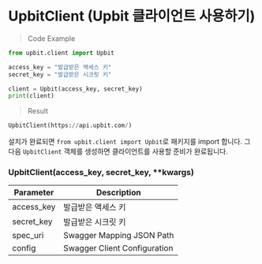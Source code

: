 # UpbitClient (Upbit 클라이언트 사용하기)

> Code Example

```python
from upbit.client import Upbit

access_key = "발급받은 액세스 키"
secret_key = "발급받은 시크릿 키"

client = Upbit(access_key, secret_key)
print(client)
```

> Result

```python
UpbitClient(https://api.upbit.com/)
```

설치가 완료되면 `from upbit.client import Upbit`로 패키지를 import 합니다.
그 다음 `UpbitClient` 객체를 생성하면 클라이언트를 사용할 준비가 완료됩니다.


### UpbitClient(access_key, secret_key, **kwargs)

Parameter  | Description
---------- | -----------
access_key | 발급받은 액세스 키
secret_key | 발급받은 시크릿 키
spec_uri   | Swagger Mapping JSON Path 
config     | Swagger Client Configuration
